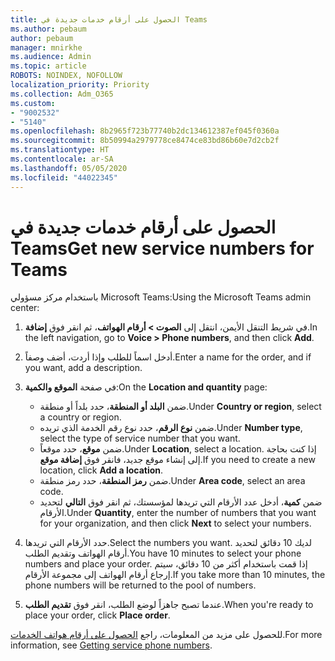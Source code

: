 ```yaml
---
title: الحصول على أرقام خدمات جديدة في Teams
ms.author: pebaum
author: pebaum
manager: mnirkhe
ms.audience: Admin
ms.topic: article
ROBOTS: NOINDEX, NOFOLLOW
localization_priority: Priority
ms.collection: Adm_O365
ms.custom:
- "9002532"
- "5140"
ms.openlocfilehash: 8b2965f723b77740b2dc134612387ef045f0360a
ms.sourcegitcommit: 8b50994a2979778ce8474ce83bd86b60e7d2cb2f
ms.translationtype: HT
ms.contentlocale: ar-SA
ms.lasthandoff: 05/05/2020
ms.locfileid: "44022345"
---
```

# <a name="get-new-service-numbers-for-teams"></a><span data-ttu-id="4b838-102">الحصول على أرقام خدمات جديدة في Teams</span><span class="sxs-lookup"><span data-stu-id="4b838-102">Get new service numbers for Teams</span></span>

<span data-ttu-id="4b838-103">باستخدام مركز مسؤولي Microsoft Teams:</span><span class="sxs-lookup"><span data-stu-id="4b838-103">Using the Microsoft Teams admin center:</span></span>

1. <span data-ttu-id="4b838-104">في شريط التنقل الأيمن، انتقل إلى **الصوت > أرقام الهواتف**، ثم انقر فوق **إضافة**.</span><span class="sxs-lookup"><span data-stu-id="4b838-104">In the left navigation, go to **Voice > Phone numbers**, and then click **Add**.</span></span>
2. <span data-ttu-id="4b838-105">أدخل اسماً للطلب وإذا أردت، أضف وصفاً.</span><span class="sxs-lookup"><span data-stu-id="4b838-105">Enter a name for the order, and if you want, add a description.</span></span>
3. <span data-ttu-id="4b838-106">في صفحة **الموقع والكمية**:</span><span class="sxs-lookup"><span data-stu-id="4b838-106">On the **Location and quantity** page:</span></span>

    - <span data-ttu-id="4b838-107">ضمن **البلد أو المنطقة**، حدد بلداً أو منطقة.</span><span class="sxs-lookup"><span data-stu-id="4b838-107">Under **Country or region**, select a country or region.</span></span>
    - <span data-ttu-id="4b838-108">ضمن **نوع الرقم**، حدد نوع رقم الخدمة الذي تريده.</span><span class="sxs-lookup"><span data-stu-id="4b838-108">Under **Number type**, select the type of service number that you want.</span></span>
    - <span data-ttu-id="4b838-109">ضمن **موقع**، حدد موقعاً.</span><span class="sxs-lookup"><span data-stu-id="4b838-109">Under **Location**, select a location.</span></span> <span data-ttu-id="4b838-110">إذا كنت بحاجة إلى إنشاء موقع جديد، فانقر فوق **إضافة موقع**.</span><span class="sxs-lookup"><span data-stu-id="4b838-110">If you need to create a new location, click **Add a location**.</span></span>
    - <span data-ttu-id="4b838-111">ضمن **رمز المنطقة**، حدد رمز منطقة.</span><span class="sxs-lookup"><span data-stu-id="4b838-111">Under **Area code**, select an area code.</span></span>
    - <span data-ttu-id="4b838-112">ضمن **كمية**، أدخل عدد الأرقام التي تريدها لمؤسستك، ثم انقر فوق **التالي** لتحديد الأرقام.</span><span class="sxs-lookup"><span data-stu-id="4b838-112">Under **Quantity**, enter the number of numbers that you want for your organization, and then click **Next** to select your numbers.</span></span>
    
4. <span data-ttu-id="4b838-113">حدد الأرقام التي تريدها.</span><span class="sxs-lookup"><span data-stu-id="4b838-113">Select the numbers you want.</span></span> <span data-ttu-id="4b838-114">لديك 10 دقائق لتحديد أرقام الهواتف وتقديم الطلب.</span><span class="sxs-lookup"><span data-stu-id="4b838-114">You have 10 minutes to select your phone numbers and place your order.</span></span> <span data-ttu-id="4b838-115">إذا قمت باستخدام أكثر من 10 دقائق، سيتم إرجاع أرقام الهواتف إلى مجموعة الأرقام.</span><span class="sxs-lookup"><span data-stu-id="4b838-115">If you take more than 10 minutes, the phone numbers will be returned to the pool of numbers.</span></span>
5. <span data-ttu-id="4b838-116">عندما تصبح جاهزاً لوضع الطلب، انقر فوق **تقديم الطلب**.</span><span class="sxs-lookup"><span data-stu-id="4b838-116">When you're ready to place your order, click **Place order**.</span></span>

<span data-ttu-id="4b838-117">للحصول على مزيد من المعلومات، راجع [الحصول على أرقام هواتف الخدمات](https://docs.microsoft.com/microsoftteams/getting-service-phone-numbers).</span><span class="sxs-lookup"><span data-stu-id="4b838-117">For more information, see [Getting service phone numbers](https://docs.microsoft.com/microsoftteams/getting-service-phone-numbers).</span></span>
